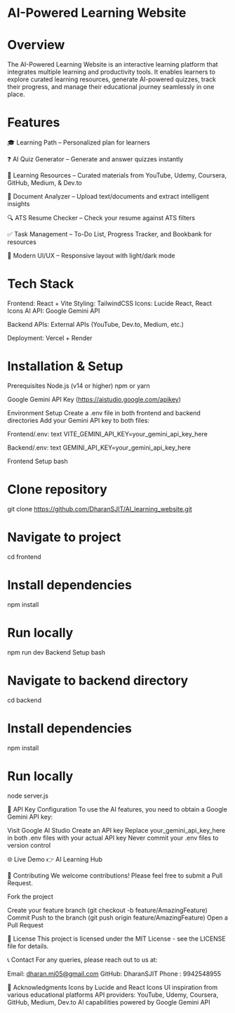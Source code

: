 # AI-Powered Learning Website

# Overview
The AI-Powered Learning Website is an interactive learning platform that integrates multiple learning and productivity tools. It enables learners to explore curated learning resources, generate AI-powered quizzes, track their progress, and manage their educational journey seamlessly in one place.

# Features

🎓 Learning Path – Personalized plan for learners

❓ AI Quiz Generator – Generate and answer quizzes instantly

📖 Learning Resources – Curated materials from YouTube, Udemy, Coursera, GitHub, Medium, & Dev.to

📝 Document Analyzer – Upload text/documents and extract intelligent insights

🔍 ATS Resume Checker – Check your resume against ATS filters

✅ Task Management – To-Do List, Progress Tracker, and Bookbank for resources

🌙 Modern UI/UX – Responsive layout with light/dark mode

 # Tech Stack

Frontend: React + Vite
Styling: TailwindCSS
Icons: Lucide React, React Icons
AI API: Google Gemini API

Backend APIs: External APIs (YouTube, Dev.to, Medium, etc.)

Deployment: Vercel + Render

# Installation & Setup

Prerequisites
Node.js (v14 or higher)
npm or yarn

Google Gemini API Key (https://aistudio.google.com/apikey)

Environment Setup
Create a .env file in both frontend and backend directories
Add your Gemini API key to both files:

Frontend/.env:
text
VITE_GEMINI_API_KEY=your_gemini_api_key_here

Backend/.env:
text
GEMINI_API_KEY=your_gemini_api_key_here

Frontend Setup
bash
# Clone repository
git clone https://github.com/DharanSJIT/AI_learning_website.git

# Navigate to project
cd frontend

# Install dependencies
npm install

# Run locally
npm run dev
Backend Setup
bash
# Navigate to backend directory
cd backend

# Install dependencies
npm install

# Run locally
node server.js

🔑 API Key Configuration
To use the AI features, you need to obtain a Google Gemini API key:

Visit Google AI Studio
Create an API key
Replace your_gemini_api_key_here in both .env files with your actual API key
Never commit your .env files to version control

🌐 Live Demo
👉 AI Learning Hub


🤝 Contributing
We welcome contributions! Please feel free to submit a Pull Request.

Fork the project

Create your feature branch (git checkout -b feature/AmazingFeature)
Commit 
Push to the branch (git push origin feature/AmazingFeature)
Open a Pull Request

📄 License
This project is licensed under the MIT License - see the LICENSE file for details.

📞 Contact
For any queries, please reach out to us at:

Email: dharan.mj05@gmail.com
GitHub: DharanSJIT
Phone : 9942548955

🙏 Acknowledgments
Icons by Lucide and React Icons
UI inspiration from various educational platforms
API providers: YouTube, Udemy, Coursera, GitHub, Medium, Dev.to
AI capabilities powered by Google Gemini API

